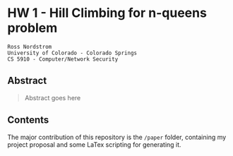# HW 1 - Hill Climbing for n-queens problem
    Ross Nordstrom
    University of Colorado - Colorado Springs
    CS 5910 - Computer/Network Security

## Abstract
> Abstract goes here

## Contents
The major contribution of this repository is the `/paper` folder, containing my project proposal and some LaTex scripting for generating it.
